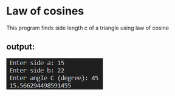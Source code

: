 # Law of cosines

This program finds side length c of a triangle using law of cosine

## output:

![output](https://github.com/williamShuppert/Computer-Programming-Courses/blob/main/ENED/Law%20of%20cosines/lawofcosines.PNG)
